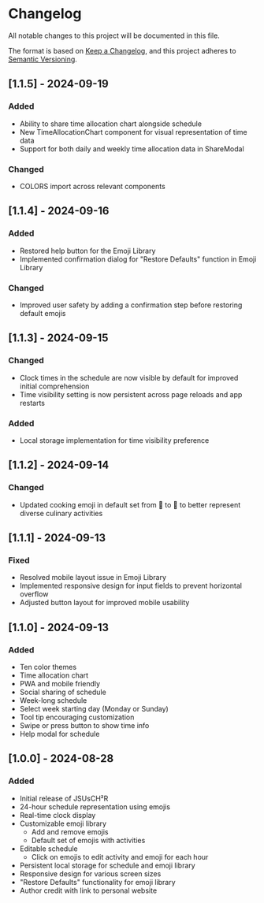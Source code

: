 # Changelog
All notable changes to this project will be documented in this file.

The format is based on [Keep a Changelog](https://keepachangelog.com/en/1.0.0/),
and this project adheres to [Semantic Versioning](https://semver.org/spec/v2.0.0.html).

## [1.1.5] - 2024-09-19
### Added
- Ability to share time allocation chart alongside schedule
- New TimeAllocationChart component for visual representation of time data
- Support for both daily and weekly time allocation data in ShareModal

### Changed
- COLORS import across relevant components

## [1.1.4] - 2024-09-16
### Added
- Restored help button for the Emoji Library
- Implemented confirmation dialog for "Restore Defaults" function in Emoji Library

### Changed
- Improved user safety by adding a confirmation step before restoring default emojis

## [1.1.3] - 2024-09-15
### Changed
- Clock times in the schedule are now visible by default for improved initial comprehension
- Time visibility setting is now persistent across page reloads and app restarts

### Added
- Local storage implementation for time visibility preference

## [1.1.2] - 2024-09-14
### Changed
- Updated cooking emoji in default set from 🍳 to 🍲 to better represent diverse culinary activities

## [1.1.1] - 2024-09-13
### Fixed
- Resolved mobile layout issue in Emoji Library
- Implemented responsive design for input fields to prevent horizontal overflow
- Adjusted button layout for improved mobile usability

## [1.1.0] - 2024-09-13
### Added
- Ten color themes
- Time allocation chart
- PWA and mobile friendly
- Social sharing of schedule
- Week-long schedule
- Select week starting day (Monday or Sunday)
- Tool tip encouraging customization
- Swipe or press button to show time info
- Help modal for schedule

## [1.0.0] - 2024-08-28
### Added
- Initial release of JSUsCH²R
- 24-hour schedule representation using emojis
- Real-time clock display
- Customizable emoji library
  - Add and remove emojis
  - Default set of emojis with activities
- Editable schedule
  - Click on emojis to edit activity and emoji for each hour
- Persistent local storage for schedule and emoji library
- Responsive design for various screen sizes
- "Restore Defaults" functionality for emoji library
- Author credit with link to personal website

